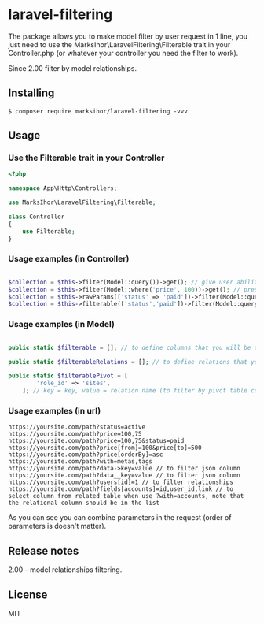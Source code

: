 # laravel-filtering

The package allows you to make model filter by user request in 1 line, you just need to use the MarksIhor\LaravelFiltering\Filterable trait in your Controller.php (or whatever your controller you need the filter to work).

Since 2.00 filter by model relationships.

## Installing

```shell
$ composer require marksihor/laravel-filtering -vvv
```

## Usage

### Use the Filterable trait in your Controller

```php
<?php

namespace App\Http\Controllers;

use MarksIhor\LaravelFiltering\Filterable;

class Controller
{
    use Filterable;
}
```

### Usage examples (in Controller)

```php

$collection = $this->filter(Model::query())->get(); // give user ability to filter model without any constraints
$collection = $this->filter(Model::where('price', 100))->get(); // predefined filter that user cannot override in request parameters
$collection = $this->rawParams(['status' => 'paid'])->filter(Model::query())->get(); // also a way to predefine parameters that user cannot override
$collection = $this->filterable(['status','paid'])->filter(Model::query())->get(); // allows you to define columns that user can filter

```

### Usage examples (in Model)

```php

public static $filterable = []; // to define columns that you will be able to filter (not required)

public static $filterableRelations = []; // to define relations that you will be able to filter (otherwise it won't work)

public static $filterablePivot = [
        'role_id' => 'sites',
    ]; // key = key, value = relation name (to filter by pivot table columns, otherwise it won't work)
```

### Usage examples (in url)

```http request
https://yoursite.com/path?status=active
https://yoursite.com/path?price=100,75
https://yoursite.com/path?price=100,75&status=paid
https://yoursite.com/path?price[from]=100&price[to]=500
https://yoursite.com/path?price[orderBy]=asc
https://yoursite.com/path?with=metas,tags
https://yoursite.com/path?data->key=value // to filter json column
https://yoursite.com/path?data__key=value // to filter json column
https://yoursite.com/path?users[id]=1 // to filter relationships
https://yoursite.com/path?fields[accounts]=id,user_id,link // to select column from related table when use ?with=accounts, note that the relational column should be in the list
```

As you can see you can combine parameters in the request (order of parameters is doesn't matter).

## Release notes

2.00 - model relationships filtering.

## License

MIT